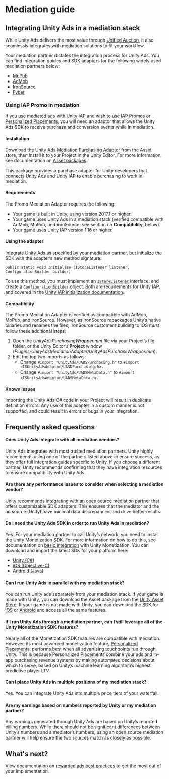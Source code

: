# Mediation guide
## Integrating Unity Ads in a mediation stack
While Unity Ads delivers the most value through [Unified Auction](https://unity.com/solutions/unity-ads), it also seamlessly integrates with mediation solutions to fit your workflow.

Your mediation partner dictates the integration process for Unity Ads. You can find integration guides and SDK adapters for the following widely used mediation partners below:

* [MoPub](https://developers.mopub.com/docs/mediation/networks/unityads/)
* [AdMob](https://developers.google.com/admob/unity/mediation/unity)
* [IronSource](https://developers.ironsrc.com/ironsource-mobile/unity/unityads-mediation-guide/#step-1)
* [Fyber](https://unity.fyber.com/docs/)

### Using IAP Promo in mediation
If you use mediated ads with [Unity IAP](https://docs.unity3d.com/Manual/UnityIAP.html) and wish to use [IAP Promos](https://docs.unity3d.com/Manual/IAPPromo.html) or [Personalized Placements](MonetizationPersonalizedPlacementsUnity.md), you will need an adaptor that allows the Unity Ads SDK to receive purchase and conversion events while in mediation. 

#### Installation
Download the [Unity Ads Mediation Purchasing Adapter](https://assetstore.unity.com/packages/add-ons/services/unity-ads-mediation-purchasing-adaptor-151050) from the Asset store, then install it to your Project in the Unity Editor. For more information, see documentation on [Asset packages](https://docs.unity3d.com/Manual/AssetPackages.html).

This package provides a purchase adapter for Unity developers that connects Unity Ads and Unity IAP to enable purchasing to work in mediation.

#### Requirements
The Promo Mediation Adapter requires the following:

* Your game is built in Unity, using version 2017.1 or higher.
* Your game uses Unity Ads in a mediation stack (verified compatible with AdMob, MoPub, and ironSource; see section on **Compatibility**, below).
* Your game uses Unity IAP version 1.16 or higher.

#### Using the adapter
Integrate Unity Ads as specified by your mediation partner, but initialize the SDK with the adapter’s new method signature:

`public static void Initialize (IStoreListener listener, ConfigurationBuilder builder)`

To use this method, you must implement an [`IStoreListener`](https://docs.unity3d.com/2017.3/Documentation/ScriptReference/Purchasing.IStoreListener.html) interface, and create a [`ConfigurationBuilder`](https://docs.unity3d.com/2017.3/Documentation/ScriptReference/Purchasing.ConfigurationBuilder.html) object. Both are requirements for Unity IAP, and covered in the [Unity IAP initialization documentation](https://docs.unity3d.com/Manual/UnityIAP.html).

#### Compatibility
The Promo Mediation Adapter is verified as compatible with AdMob, MoPub, and ironSource. However, as ironSource repackages Unity’s native binaries and renames the files, ironSource customers building to iOS must follow these additional steps:

1. Open the _UnityAdsPurchasingWrapper.mm_ file via your Project’s file folder, or the Unity Editor’s **Project** window (_Plugins/UnityAdsMediationAdapter/UnityAdsPurchaseWrapper.mm_).
2. Edit the top two imports as follows:
    * Change `#import "UnityAds/UADSPurchasing.h"` to `#import <ISUnityAdsAdaptor/UASDPurchasing.h>.`
    * Change `#import "UnityAds/UADSMetaData.h"` to `#import <ISUnityAdsAdaptor/UADSMetaData.h>`. 

#### Known issues
Importing the Unity Ads C# code in your Project will result in duplicate definition errors. Any use of this adapter in a custom manner is not supported, and could result in errors or bugs in your integration.

## Frequently asked questions
#### Does Unity Ads integrate with all mediation vendors?
Unity Ads integrates with most trusted mediation partners. Unity highly recommends using one of the partners listed above to ensure success, as they offer full integration guides specific to Unity. If you choose a different partner, Unity recommends confirming that they have integration resources to ensure compatibility with Unity Ads. 

#### Are there any performance issues to consider when selecting a mediation vendor?
Unity recommends integrating with an open source mediation partner that offers customizable SDK adapters. This ensures that the mediator and the ad source (Unity) have minimal data discrepancies and drive better results. 

#### Do I need the Unity Ads SDK in order to run Unity Ads in mediation?
Yes. For your mediation partner to call Unity’s network, you need to install the Unity Monetization SDK. For more information on how to do this, see documentation on [basic integration](MonetizationBasicIntegration.md) with Unity Monetization. You can download and import the latest SDK for your platform here:

* [Unity (C#)](https://assetstore.unity.com/packages/add-ons/services/unity-ads-66123)
* [iOS (Objective-C)](https://github.com/Unity-Technologies/unity-ads-ios/releases)
* [Android (Java)](https://github.com/Unity-Technologies/unity-ads-android/releases)

#### Can I run Unity Ads in parallel with my mediation stack?
You can run Unity ads separately from your mediation stack. If your game is made with Unity, you can download the Asset package from the [Unity Asset Store](https://assetstore.unity.com/packages/add-ons/services/unity-ads-66123). If your game is not made with Unity, you can download the SDK for [iOS](https://github.com/Unity-Technologies/unity-ads-ios/releases) or [Android](https://github.com/Unity-Technologies/unity-ads-android/releases) and access all the same features. 

#### If I run Unity Ads through a mediation partner, can I still leverage all of the Unity Monetization SDK features?
Nearly all of the Monetization SDK features are compatible with mediation. However, its most advanced monetization feature, [Personalized Placements](https://unity.com/solutions/mobile-business/monetize-your-game/personalized-placements), performs best when all advertising touchpoints run through Unity. This is because Personalized Placements combine your ads and in-app purchasing revenue systems by making automated decisions about which to serve, based on Unity’s machine learning algorithm’s highest predictive player LTV.    

#### Can I place Unity Ads in multiple positions of my mediation stack?
Yes. You can integrate Unity Ads into multiple price tiers of your waterfall.

#### Are my earnings based on numbers reported by Unity or my mediation partner?
Any earnings generated through Unity Ads are based on Unity’s reported billing numbers. While there should not be significant differences between Unity’s numbers and a mediator’s numbers, using an open source mediation partner will help ensure the two sources match as closely as possible.

## What's next?
View documentation on [rewarded ads best practices](MonetizationResourcesBestPracticesAds.md) to get the most out of your implementation.